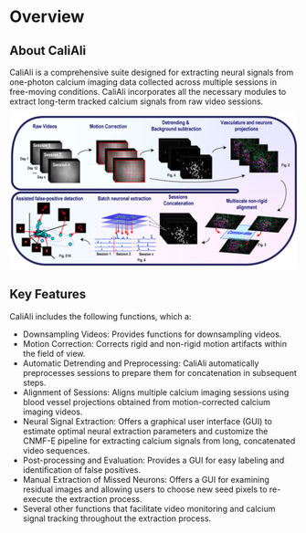 # Overview

## About CaliAli <a id="introduction"></a>

CaliAli is a comprehensive suite designed for extracting neural signals from one-photon calcium imaging data collected across multiple sessions in free-moving conditions. CaliAli incorporates all the necessary modules to extract long-term tracked calcium signals from raw video sessions.

![CaliAli Pipeline](files\pipeline_summary.png)

## Key Features <a id="key-features"></a>

CaliAli includes the following functions, which a:


-	Downsampling Videos: Provides functions for downsampling videos.
-	Motion Correction: Corrects rigid and non-rigid motion artifacts within the field of view.
-	Automatic Detrending and Preprocessing: CaliAli automatically preprocesses sessions to prepare them for concatenation in subsequent steps.
-	Alignment of Sessions: Aligns multiple calcium imaging sessions using blood vessel projections obtained from motion-corrected calcium imaging videos.
-	Neural Signal Extraction: Offers a graphical user interface (GUI) to estimate optimal neural extraction parameters and customize the CNMF-E pipeline for extracting calcium signals from long, concatenated video sequences.
-	Post-processing and Evaluation: Provides a GUI for easy labeling and identification of false positives.
-	Manual Extraction of Missed Neurons: Offers a GUI for examining residual images and allowing users to choose new seed pixels to re-execute the extraction process.
-	Several other functions that facilitate video monitoring and calcium signal tracking throughout the extraction process.

